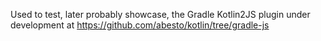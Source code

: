 Used to test, later probably showcase, the Gradle Kotlin2JS plugin under development at https://github.com/abesto/kotlin/tree/gradle-js
